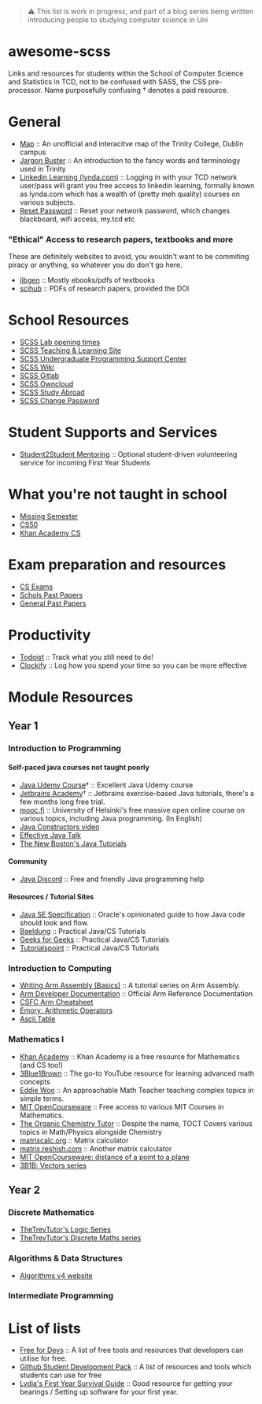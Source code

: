 
> ⚠️ This list is work in progress, and part of a blog series being written introducing people to studying computer science in Uni

# awesome-scss
Links and resources for students within the School of Computer Science and Statistics in TCD, not to be confused with SASS, the CSS pre-processor. Name purposefully confusing
† denotes a paid resource.

# General 
- [Map](https://map.danieloreilly.ie) :: An unofficial and interacitve map of the Trinity College, Dublin campus
- [Jargon Buster](https://www.tcd.ie/students/orientation/jargon/) :: An introduction to the fancy words and terminology used in Trinity
- [Linkedin Learning (lynda.com)](https://www.linkedin.com/learning/) :: Logging in with your TCD network user/pass will grant you free access to linkedin learning, formally known as lynda.com which has a wealth of (pretty meh quality) courses on various subjects.
- [Reset Password](https://tmailuser.tcd.ie/google/set_apass.asp) :: Reset your network password, which changes blackboard, wifi access, my.tcd etc 


### "Ethical" Access to research papers, textbooks and more
These are definitely websites to avoid, you wouldn't want to be commiting piracy or anything, so whatever you do don't go here. 
- [libgen](https://libgen.is) :: Mostly ebooks/pdfs of textbooks
- [scihub](https://sci-hub.ee/) :: PDFs of research papers, provided the DOI

# School Resources
- [SCSS Lab opening times](https://teaching.scss.tcd.ie/general-information/lab-opening-times/)
- [SCSS Teaching & Learning Site](https://teaching.scss.tcd.ie)
- [SCSS Undergraduate Programming Support Center](https://www.scss.tcd.ie/misc/psc/)
- [SCSS Wiki](https://support.scss.tcd.ie)
- [SCSS Gitlab](https://gitlab.scss.tcd.ie/users/sign_in)
- [SCSS Owncloud](https://owncloud.scss.tcd.ie/login)
- [SCSS Study Abroad](https://teaching.scss.tcd.ie/study-abroad/)
- [SCSS Change Password](https://www.scss.tcd.ie/cgi-bin/password/change-password.cgi)

# Student Supports and Services
- [Student2Student Mentoring](https://student2student.tcd.ie/) :: Optional student-driven volunteering service for incoming First Year Students

# What you're not taught in school

- [Missing Semester](https://missing.csail.mit.edu/)
- [CS50](https://www.edx.org/course/introduction-computer-science-harvardx-cs50x)
- [Khan Academy CS](https://www.khanacademy.org/computing/computer-science)

# Exam preparation and resources
- [CS Exams](https://cs-exams.com/)
- [Schols Past Papers](https://www.tcd.ie/academicregistry/exams/past-papers/scholarship/)
- [General Past Papers](https://www.tcd.ie/academicregistry/exams/past-papers/annual/)

# Productivity 
- [Todoist](https://todoist.com/) :: Track what you still need to do!
- [Clockify](https://clockify.me/) :: Log how you spend your time so you can be more effective

# Module Resources 

## Year 1
### Introduction to Programming
#### Self-paced java courses not taught poorly
- [Java Udemy Course](https://www.udemy.com/course/java-the-complete-java-developer-course/)† :: Excellent Java Udemy course
- [Jetbrains Academy](https://jetbrains.com/academy)† :: Jetbrains exercise-based Java tutorials, there's a few months long free trial.
- [mooc.fi](https://mooc.fi/en) :: University of Helsinki's free massive open online course on various topics, including Java programming. (In English)
- [Java Constructors video](https://youtu.be/jVGTWXbGpVI)
- [Effective Java Talk](https://www.youtube.com/watch?v=hSfylUXhpkA)
- [The New Boston's Java Tutorials](https://www.youtube.com/playlist?list=PLFE2CE09D83EE3E28&app=desktop)

#### Community
- [Java Discord](https://discord.gg/ykwSJ4VFYC) :: Free and friendly Java programming help

#### Resources / Tutorial Sites
- [Java SE Specification](https://docs.oracle.com/javase/specs/) :: Oracle's opinionated guide to how Java code should look and flow. 
- [Baeldung](https://www.baeldung.com/) :: Practical Java/CS Tutorials
- [Geeks for Geeks](https://www.geeksforgeeks.org/) :: Practical Java/CS Tutorials
- [Tutorialspoint](https://www.tutorialspoint.com/) :: Practical Java/CS Tutorials

### Introduction to Computing
- [Writing Arm Assembly (Basics)](https://azeria-labs.com/writing-arm-assembly-part-1/) :: A tutorial series on Arm Assembly.
- [Arm Developer Documentation](https://developer.arm.com/documentation/) :: 	Official Arm Reference Documentation 
- [CSFC Arm Cheatsheet](https://csfriendlycorner.com/#/arm/resources/cheat-sheet)
- [Emory: Arithmetic Operators](http://www.mathcs.emory.edu/~cheung/Courses/255/Syl-ARM/7-ARM/arithm.html)
- [Ascii Table](https://www.asciitable.com/)

### Mathematics I
- [Khan Academy](https://www.khanacademy.org/) :: Khan Academy is a free resource for Mathematics (and CS too!)	
- [3Blue1Brown](https://www.youtube.com/channel/UCYO_jab_esuFRV4b17AJtAw) :: The go-to YouTube resource for learning advanced math concepts	
- [Eddie Woo](https://www.youtube.com/channel/UCq0EGvLTyy-LLT1oUSO_0FQ) :: An approachable Math Teacher teaching complex topics in simple terms.
- [MIT OpenCourseware](https://ocw.mit.edu/index.htm) :: Free access to various MIT Courses in Mathematics.	
- [The Organic Chemistry Tutor](https://www.youtube.com/channel/UCEWpbFLzoYGPfuWUMFPSaoA) :: Despite the name, TOCT Covers various topics in Math/Physics alongside Chemistry
- [matrixcalc.org](https://matrixcalc.org) :: Matrix calculator 
- [matrix.reshish.com](https://matrix.reshish.com/) :: Another matrix calculator
- [MIT OpenCourseware: distance of a point to a plane](https://youtu.be/SgJo7_4mp6w) 
- [3B1B: Vectors series](https://www.youtube.com/watch?v=fNk_zzaMoSs&list=PLZHQObOWTQDPD3MizzM2xVFitgF8hE_ab)

## Year 2
### Discrete Mathematics
- [TheTrevTutor's Logic Series](https://www.youtube.com/watch?v=EsnJ-YEMbhk&list=PLDDGPdw7e6AhsNuxXP3D-45Is96L8sdSG)
- [TheTrevTutor's Discrete Maths series](https://www.youtube.com/watch?v=tyDKR4FG3Yw&list=PLDDGPdw7e6Ag1EIznZ-m-qXu4XX3A0cIz)

### Algorithms & Data Structures
- [Algorithms v4 website](https://www.youtube.com/watch?v=tyDKR4FG3Yw&list=PLDDGPdw7e6Ag1EIznZ-m-qXu4XX3A0cIz)


### Intermediate Programming 

# List of lists

- [Free for Devs](https://free-for.dev/#/) :: A list of free tools and resources that developers can utilise for free.
- [Github Student Development Pack](https://education.github.com/pack) :: A list of resources and tools which students can use for free
- [Lydia's First Year Survival Guide](https://github.com/LydiaUwU/TCDCS-First-Year-Survival-Guide) :: Good resource for getting your bearings / Setting up software for your first year.